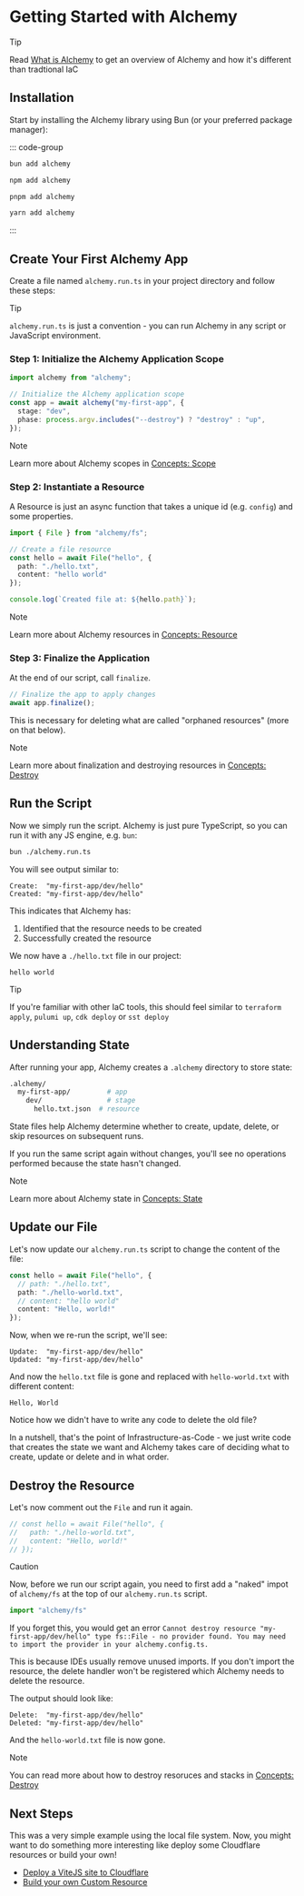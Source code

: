 # Getting Started with Alchemy

> [!TIP]
> Read [What is Alchemy](./what-is-alchemy.md) to get an overview of Alchemy and how it's different than tradtional IaC

## Installation

Start by installing the Alchemy library using Bun (or your preferred package manager):

::: code-group

```sh [bun]
bun add alchemy
```

```sh [npm]
npm add alchemy
```

```sh [pnpm]
pnpm add alchemy
```

```sh [yarn]
yarn add alchemy
```

:::

## Create Your First Alchemy App

Create a file named `alchemy.run.ts` in your project directory and follow these steps:

> [!TIP]
> `alchemy.run.ts` is just a convention - you can run Alchemy in any script or JavaScript environment.

### Step 1: Initialize the Alchemy Application Scope

```typescript
import alchemy from "alchemy";

// Initialize the Alchemy application scope
const app = await alchemy("my-first-app", {
  stage: "dev",
  phase: process.argv.includes("--destroy") ? "destroy" : "up",
});
```

> [!NOTE]
> Learn more about Alchemy scopes in [Concepts: Scope](./concepts/scope.md)

### Step 2: Instantiate a Resource

A Resource is just an async function that takes a unique id (e.g. `config`) and some properties.

```typescript
import { File } from "alchemy/fs";

// Create a file resource
const hello = await File("hello", {
  path: "./hello.txt",
  content: "hello world"
});

console.log(`Created file at: ${hello.path}`);
```

> [!NOTE]
> Learn more about Alchemy resources in [Concepts: Resource](./concepts/resource.md)

### Step 3: Finalize the Application

At the end of our script, call `finalize`.

```typescript
// Finalize the app to apply changes
await app.finalize();
```

This is necessary for deleting what are called "orphaned resources" (more on that below).

> [!NOTE]
> Learn more about finalization and destroying resources in [Concepts: Destroy](./concepts/destroy.md)

## Run the Script

Now we simply run the script. Alchemy is just pure TypeScript, so you can run it with any JS engine, e.g. `bun`:

```bash
bun ./alchemy.run.ts
```

You will see output similar to:

```
Create:  "my-first-app/dev/hello"
Created: "my-first-app/dev/hello"
```

This indicates that Alchemy has:
1. Identified that the resource needs to be created
2. Successfully created the resource

We now have a `./hello.txt` file in our project:
```
hello world
```

> [!TIP]
> If you're familiar with other IaC tools, this should feel similar to `terraform apply`, `pulumi up`, `cdk deploy` or `sst deploy`

## Understanding State

After running your app, Alchemy creates a `.alchemy` directory to store state:

```sh
.alchemy/
  my-first-app/         # app
    dev/                # stage
      hello.txt.json  # resource
```

State files help Alchemy determine whether to create, update, delete, or skip resources on subsequent runs.

If you run the same script again without changes, you'll see no operations performed because the state hasn't changed.

> [!NOTE]
> Learn more about Alchemy state in [Concepts: State](./concepts/state.md)

## Update our File

Let's now update our `alchemy.run.ts` script to change the content of the file:

```ts
const hello = await File("hello", {
  // path: "./hello.txt",
  path: "./hello-world.txt",
  // content: "hello world"
  content: "Hello, world!"
});
```

Now, when we re-run the script, we'll see:
```
Update:  "my-first-app/dev/hello"
Updated: "my-first-app/dev/hello"
```

And now the `hello.txt` file is gone and replaced with `hello-world.txt` with different content:
```
Hello, World
```

Notice how we didn't have to write any code to delete the old file?

In a nutshell, that's the point of Infrastructure-as-Code - we just write code that creates the state we want and Alchemy takes care of deciding what to create, update or delete and in what order.

## Destroy the Resource

Let's now comment out the `File` and run it again.

```typescript
// const hello = await File("hello", {
//   path: "./hello-world.txt",
//   content: "Hello, world!"
// });
```

> [!CAUTION]
> Now, before we run our script again, you need to first add a "naked" impot of `alchemy/fs` at the top of our `alchemy.run.ts` script.
> ```typescript
> import "alchemy/fs"
> ```
> If you forget this, you would get an error
> `Cannot destroy resource "my-first-app/dev/hello" type fs::File - no provider found. You may need to import the provider in your alchemy.config.ts.`
> 
> This is because IDEs usually remove unused imports. If you don't import the resource, the delete handler won't be registered which Alchemy needs to delete the resource.

The output should look like:

```
Delete:  "my-first-app/dev/hello"
Deleted: "my-first-app/dev/hello"
```

And the `hello-world.txt` file is now gone.

> [!NOTE]
> You can read more about how to destroy resoruces and stacks in [Concepts: Destroy](./concepts/destroy.md)

## Next Steps

This was a very simple example using the local file system. Now, you might want to do something more interesting like deploy some Cloudflare resources or build your own!

- [Deploy a ViteJS site to Cloudflare](./guides/cloudflare-vitejs)
- [Build your own Custom Resource](./guides/custom-resources.md)

